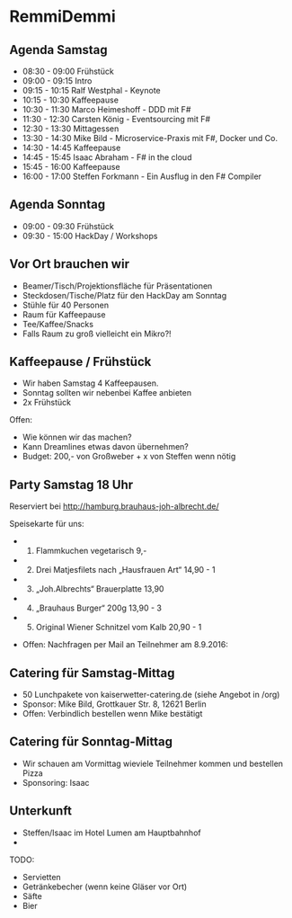RemmiDemmi 
============

Agenda Samstag
--------------

 * 08:30 - 09:00 Frühstück
 * 09:00 - 09:15 Intro
 * 09:15 - 10:15 Ralf Westphal - Keynote
 * 10:15 - 10:30 Kaffeepause
 * 10:30 - 11:30 Marco Heimeshoff - DDD mit F#
 * 11:30 - 12:30 Carsten König - Eventsourcing mit F#
 * 12:30 - 13:30 Mittagessen
 * 13:30 - 14:30 Mike Bild - Microservice-Praxis mit F#, Docker und Co.
 * 14:30 - 14:45 Kaffeepause
 * 14:45 - 15:45 Isaac Abraham - F# in the cloud
 * 15:45 - 16:00 Kaffeepause
 * 16:00 - 17:00 Steffen Forkmann - Ein Ausflug in den F# Compiler


Agenda Sonntag
--------------

 * 09:00 - 09:30 Frühstück
 * 09:30 - 15:00 HackDay / Workshops

Vor Ort brauchen wir
--------------------

  * Beamer/Tisch/Projektionsfläche für Präsentationen
  * Steckdosen/Tische/Platz für den HackDay am Sonntag
  * Stühle für 40 Personen
  * Raum für Kaffeepause
  * Tee/Kaffee/Snacks
  * Falls Raum zu groß vielleicht ein Mikro?!

Kaffeepause / Frühstück
-----------------------

* Wir haben Samstag 4 Kaffeepausen.
* Sonntag sollten wir nebenbei Kaffee anbieten
* 2x Frühstück

Offen: 
  * Wie können wir das machen?
  * Kann Dreamlines etwas davon übernehmen?
  * Budget: 200,- von Großweber + x von Steffen wenn nötig

Party Samstag 18 Uhr
--------------------

  Reserviert bei http://hamburg.brauhaus-joh-albrecht.de/
   
   Speisekarte für uns:
 * 1) Flammkuchen vegetarisch 9,-
 * 2) Drei Matjesfilets nach „Hausfrauen Art“ 14,90 - 1
 * 3) „Joh.Albrechts“ Brauerplatte 13,90
 * 4) „Brauhaus Burger“ 200g 13,90  - 3
 * 5) Original Wiener Schnitzel vom Kalb 20,90 - 1

 * Offen: Nachfragen per Mail an Teilnehmer am 8.9.2016:

Catering für Samstag-Mittag
---------------------------

 * 50 Lunchpakete von kaiserwetter-catering.de (siehe Angebot in /org)
 * Sponsor: Mike Bild, Grottkauer Str. 8, 12621 Berlin
 * Offen: Verbindlich bestellen wenn Mike bestätigt

Catering für Sonntag-Mittag
---------------------------

  * Wir schauen am Vormittag wieviele Teilnehmer kommen und bestellen Pizza
  * Sponsoring: Isaac

Unterkunft
----------

  * Steffen/Isaac im Hotel Lumen am Hauptbahnhof 
  * 
TODO:

* Servietten
* Getränkebecher (wenn keine Gläser vor Ort)
* Säfte
* Bier